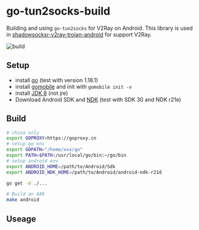 # go-tun2socks-build

Building and using `go-tun2socks` for V2Ray on Android. This library is used in [shadowsocksr-v2ray-trojan-android](https://github.com/xxf098/shadowsocksr-v2ray-trojan-android) for support V2Ray.

![build](https://github.com/xxf098/go-tun2socks-build/workflows/build/badge.svg?branch=master&event=push) 

## Setup

* install [go](https://golang.org/doc/install#download) (test with version 1.18.1)
* install [gomobile](https://godoc.org/golang.org/x/mobile/cmd/gomobile) and init with `gomobile init -v`
* install [JDK 8](https://openjdk.java.net/install/) (not jre)
* Download Android SDK and [NDK](https://developer.android.com/ndk/downloads) (test with SDK 30 and NDK r21e)


## Build
```bash
# china only
export GOPROXY=https://goproxy.cn
# setup go env
export GOPATH="/home/xxx/go"
export PATH=$PATH:/usr/local/go/bin:~/go/bin
# setup android env
export ANDROID_HOME=/path/to/Android/Sdk
export ANDROID_NDK_HOME=/path/to/Android/android-ndk-r21d

go get -d ./...

# Build an AAR
make android

```

## Useage

